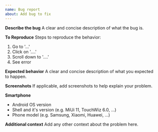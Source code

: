 ```yaml
---
name: Bug report
about: Add bug to fix
---
```


**Describe the bug**
A clear and concise description of what the bug is.

**To Reproduce**
Steps to reproduce the behavior:
1. Go to '...'
2. Click on '....'
3. Scroll down to '....'
4. See error

**Expected behavior**
A clear and concise description of what you expected to happen.

**Screenshots**
If applicable, add screenshots to help explain your problem.

**Smartphone**
- Android OS version
- Shell and it's version (e.g. MiUi 11, TouchWiz 6.0, ...)
- Phone model (e.g. Samsung, Xiaomi, Huawei, ...)

**Additional context**
Add any other context about the problem here.
